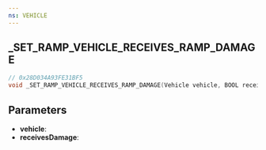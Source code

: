 ```yaml
---
ns: VEHICLE
---
```

## _SET_RAMP_VEHICLE_RECEIVES_RAMP_DAMAGE

```c
// 0x28D034A93FE31BF5
void _SET_RAMP_VEHICLE_RECEIVES_RAMP_DAMAGE(Vehicle vehicle, BOOL receivesDamage);
```


## Parameters
* **vehicle**: 
* **receivesDamage**: 

